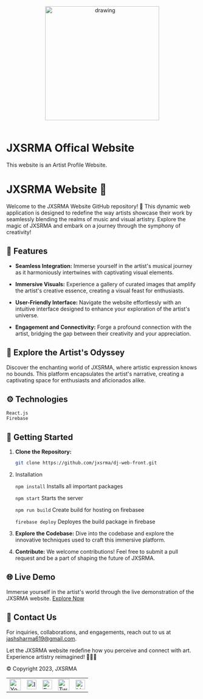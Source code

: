 <center>
<a href = 'https://jxsrma.herokuapp.com'>
<img src="https://i.ibb.co/Rztmh4g/JXSRMA.png" alt="drawing" width="300"/>
</a>
</center>

<br>

# JXSRMA Offical Website

This website is an Artist Profile Website.

<!-- ## Features

- User can send Demo & Query direct to admin.
- After submittion, User will get a confirmation Email.
- Admin can upload Images and released cover art via Django Admin Pannel. -->

# JXSRMA Website 🚀

Welcome to the JXSRMA Website GitHub repository! 🎉 This dynamic web application is designed to redefine the way artists showcase their work by seamlessly blending the realms of music and visual artistry. Explore the magic of JXSRMA and embark on a journey through the symphony of creativity!

## 🌟 Features

- **Seamless Integration:** Immerse yourself in the artist's musical journey as it harmoniously intertwines with captivating visual elements.
- **Immersive Visuals:** Experience a gallery of curated images that amplify the artist's creative essence, creating a visual feast for enthusiasts.

- **User-Friendly Interface:** Navigate the website effortlessly with an intuitive interface designed to enhance your exploration of the artist's universe.

- **Engagement and Connectivity:** Forge a profound connection with the artist, bridging the gap between their creativity and your appreciation.

## 🎨 Explore the Artist's Odyssey

Discover the enchanting world of JXSRMA, where artistic expression knows no bounds. This platform encapsulates the artist's narrative, creating a captivating space for enthusiasts and aficionados alike.

## ⚙️ Technologies
    React.js
    Firebase


## 🚀 Getting Started

1. **Clone the Repository:**

   ```bash
   git clone https://github.com/jxsrma/dj-web-front.git
   ```

2. Installation

   `npm install`
   Installs all important packages

   `npm start`
   Starts the server

   `npm run build`
   Create build for hosting on firebasee

   `firebase deploy`
   Deployes the build package in firebase

3. **Explore the Codebase:**
   Dive into the codebase and explore the innovative techniques used to craft this immersive platform.

4. **Contribute:**
   We welcome contributions! Feel free to submit a pull request and be a part of shaping the future of JXSRMA.

## 🌐 Live Demo

Immerse yourself in the artist's world through the live demonstration of the JXSRMA website. [Explore Now](https://jxsrma.web.app/)

## 📧 Contact Us

For inquiries, collaborations, and engagements, reach out to us at [jashsharma619@gmail.com](mailto:jashsharma619@gmail.com).

Let the JXSRMA website redefine how you perceive and connect with art. Experience artistry reimagined! 🎨🎶✨

&copy; Copyright 2023, JXSRMA 

<center>
<table style="border : 0;">
<tr>

<td>
<a href = 'https://jxsrma.openinapp.co/youtube/11fe3'>
<img src="https://upload.wikimedia.org/wikipedia/commons/thumb/0/09/YouTube_full-color_icon_%282017%29.svg/2560px-YouTube_full-color_icon_%282017%29.svg.png" alt="Youtube" width="30"/>
</a>
</td>

<td>
<a href = 'https://jxsrma.openinapp.co/instagram/jxsrma'>
<img src="https://upload.wikimedia.org/wikipedia/commons/thumb/a/a5/Instagram_icon.png/1024px-Instagram_icon.png" alt="Instagram" width="25"/>
</a>
</td>

<td>
<a href = 'https://jxsrma.openinapp.co/facebook/c0972'>
<img src="https://cdn3.iconfinder.com/data/icons/capsocial-round/500/facebook-512.png" alt="Facebook Page" width="25"/>
</a>
</td>

<td>
<a href = 'https://jxsrma.openinapp.co/twitter/jxsrma'>
<img src="https://freelogopng.com/images/all_img/1690643640twitter-x-icon-png.png" alt="Twitter" width="30"/>
</a>
</td>

<td>
<a href = 'https://www.linkedin.com/in/jashsharma/'>
<img src="https://cdn-icons-png.flaticon.com/512/174/174857.png" alt="Linkedin" width="25"/>
</a>
</td>

</tr>
</table>
</center>
